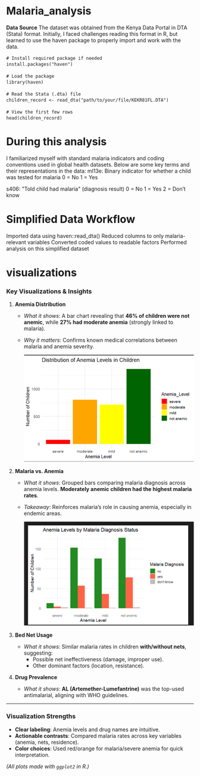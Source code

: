 # Malaria_analysis
**Data Source**
The dataset was obtained from the Kenya Data Portal in DTA (Stata) format. Initially, I faced challenges reading this format in R, but learned to use the haven package to properly import and work with the data.

```
# Install required package if needed
install.packages("haven")

# Load the package
library(haven)

# Read the Stata (.dta) file
children_record <- read_dta("path/to/your/file/KEKR81FL.DTA")

# View the first few rows
head(children_record)
```
# During this analysis
I familiarized myself with standard malaria indicators and coding conventions used in global health datasets. 
Below are some key terms and their representations in the data: 
ml13e: Binary indicator for whether a child was tested for malaria
0 = No
1 = Yes

s406: "Told child had malaria" (diagnosis result)
0 = No
1 = Yes
2 = Don’t know

# Simplified Data Workflow
Imported data using haven::read_dta()
Reduced columns to only malaria-relevant variables
Converted coded values to readable factors
Performed analysis on this simplified dataset

# visualizations
### **Key Visualizations & Insights**  

1. **Anemia Distribution**  
   - *What it shows*: A bar chart revealing that **46% of children were not anemic**, while **27% had moderate anemia** (strongly linked to malaria).  
   - *Why it matters*: Confirms known medical correlations between malaria and anemia severity.
  
     ![Anemia preview](distribution%20of%20Anemia%20levels%20among%20children.png)

2. **Malaria vs. Anemia**  
   - *What it shows*: Grouped bars comparing malaria diagnosis across anemia levels. **Moderately anemic children had the highest malaria rates**.  
   - *Takeaway*: Reinforces malaria’s role in causing anemia, especially in endemic areas.
  
     ![barchart preview](bar_chart.png)

3. **Bed Net Usage**  
   - *What it shows*: Similar malaria rates in children **with/without nets**, suggesting:  
     - Possible net ineffectiveness (damage, improper use).  
     - Other dominant factors (location, resistance).  

4. **Drug Prevalence**  
   - *What it shows*: **AL (Artemether-Lumefantrine)** was the top-used antimalarial, aligning with WHO guidelines.  

---

### **Visualization Strengths**  
- **Clear labeling**: Anemia levels and drug names are intuitive.  
- **Actionable contrasts**: Compared malaria rates across key variables (anemia, nets, residence).  
- **Color choices**: Used red/orange for malaria/severe anemia for quick interpretation.  
 

*(All plots made with `ggplot2` in R.)*  








